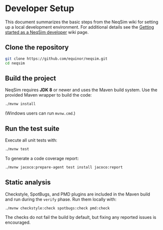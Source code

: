 # Developer Setup

This document summarizes the basic steps from the NeqSim wiki for setting up a local development environment.
For additional details see the [Getting started as a NeqSim developer](https://github.com/equinor/neqsim/wiki/Getting-started-as-a-NeqSim-developer) wiki page.

## Clone the repository

```bash
git clone https://github.com/equinor/neqsim.git
cd neqsim
```

## Build the project

NeqSim requires **JDK&nbsp;8** or newer and uses the Maven build system. Use the provided Maven wrapper to build the code:

```bash
./mvnw install
```

(Windows users can run `mvnw.cmd`.)

## Run the test suite

Execute all unit tests with:

```bash
./mvnw test
```

To generate a code coverage report:

```bash
./mvnw jacoco:prepare-agent test install jacoco:report
```

## Static analysis

Checkstyle, SpotBugs, and PMD plugins are included in the Maven build and run during the `verify` phase. Run them locally with:

```bash
./mvnw checkstyle:check spotbugs:check pmd:check
```

The checks do not fail the build by default, but fixing any reported issues is encouraged.

